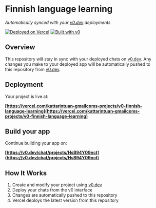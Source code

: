 # Finnish language learning

*Automatically synced with your [v0.dev](https://v0.dev) deployments*

[![Deployed on Vercel](https://img.shields.io/badge/Deployed%20on-Vercel-black?style=for-the-badge&logo=vercel)](https://vercel.com/kattarintuan-gmailcoms-projects/v0-finnish-language-learning)
[![Built with v0](https://img.shields.io/badge/Built%20with-v0.dev-black?style=for-the-badge)](https://v0.dev/chat/projects/HsB94Y09nct)

## Overview

This repository will stay in sync with your deployed chats on [v0.dev](https://v0.dev).
Any changes you make to your deployed app will be automatically pushed to this repository from [v0.dev](https://v0.dev).

## Deployment

Your project is live at:

**[https://vercel.com/kattarintuan-gmailcoms-projects/v0-finnish-language-learning](https://vercel.com/kattarintuan-gmailcoms-projects/v0-finnish-language-learning)**

## Build your app

Continue building your app on:

**[https://v0.dev/chat/projects/HsB94Y09nct](https://v0.dev/chat/projects/HsB94Y09nct)**

## How It Works

1. Create and modify your project using [v0.dev](https://v0.dev)
2. Deploy your chats from the v0 interface
3. Changes are automatically pushed to this repository
4. Vercel deploys the latest version from this repository
